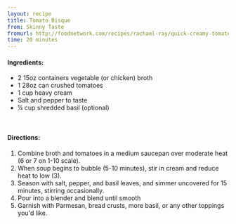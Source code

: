 ```yaml
---
layout: recipe
title: Tomato Bisque
from: Skinny Taste
fromurl: http://foodnetwork.com/recipes/rachael-ray/quick-creamy-tomato-soup-recipe.html
time: 20 minutes
---
```


#### Ingredients:

* 2 15oz containers vegetable (or chicken) broth
* 1 28oz can crushed tomatoes
* 1 cup heavy cream
* Salt and pepper to taste
* ¼ cup shredded basil (optional)

<br>

#### Directions:

1. Combine broth and tomatoes in a medium saucepan over moderate heat (6 or 7 on 1-10 scale).
2. When soup begins to bubble (5-10 minutes), stir in cream and reduce heat to low (3).
3. Season with salt, pepper, and basil leaves, and simmer uncovered for 15 minutes, stirring occasionally.
4. Pour into a blender and blend until smooth
5. Garnish with Parmesan, bread crusts, more basil, or any other toppings you'd like.
